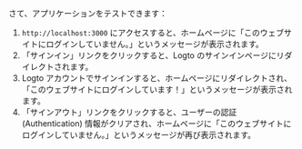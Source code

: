さて、アプリケーションをテストできます：

1. `http://localhost:3000` にアクセスすると、ホームページに「このウェブサイトにログインしていません。」というメッセージが表示されます。
2. 「サインイン」リンクをクリックすると、Logto のサインインページにリダイレクトされます。
3. Logto アカウントでサインインすると、ホームページにリダイレクトされ、「このウェブサイトにログインしています！」というメッセージが表示されます。
4. 「サインアウト」リンクをクリックすると、ユーザーの認証 (Authentication) 情報がクリアされ、ホームページに「このウェブサイトにログインしていません。」というメッセージが再び表示されます。
